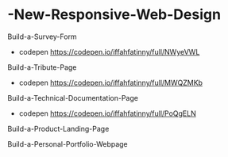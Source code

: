 # -New-Responsive-Web-Design
Build-a-Survey-Form
- codepen https://codepen.io/iffahfatinny/full/NWyeVWL

Build-a-Tribute-Page
- codepen https://codepen.io/iffahfatinny/full/MWQZMKb

Build-a-Technical-Documentation-Page
- codepen https://codepen.io/iffahfatinny/full/PoQgELN

Build-a-Product-Landing-Page

Build-a-Personal-Portfolio-Webpage
